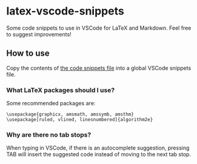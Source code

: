 # latex-vscode-snippets
Some code snippets to use in VSCode for LaTeX and Markdown. 
Feel free to suggest improvements!

## How to use
Copy the contents of [the code snippets file](latex.json) into a global VSCode snippets file. 

### What LaTeX packages should I use?
Some recommended packages are:
```
\usepackage{graphicx, amsmath, amssymb, amsthm}
\usepackage[ruled, vlined, linesnumbered]{algorithm2e}
```

### Why are there no tab stops?
When typing in VSCode, if there is an autocomplete suggestion, pressing TAB will insert the suggested code instead of moving to the next tab stop.
